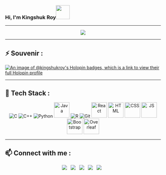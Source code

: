 ### Hi, I'm Kingshuk Roy<img src="https://github.com/Anmol-Baranwal/Cool-GIFs-For-GitHub/assets/74038190/7bb1e704-6026-48f9-8435-2f4d40101348" width=45>

---
<div align=center> 
<!-- <img src="https://media1.giphy.com/media/RbDKaczqWovIugyJmW/giphy.gif?cid=ecf05e479payps8c8spoxbwaw2hq2xq1h7kq4mnkmvrdqr1q&rid=giphy.gif&ct=g" >-->
 <img src = "https://i.imgur.com/NlBO8Cn.gif">
</div>

<!--<div align=center>
## ⚡ GitHub Stats :
[![Top Langs](https://github-readme-stats.vercel.app/api/top-langs/?username=Whitedevilfury&theme=radical&layout=compact&show_icons=true)](https://github.com/Whitedevilfury)&nbsp;
[![Kingshuk Roy's GitHub stats](https://github-readme-stats.vercel.app/api?username=Whitedevilfury&show_icons=true&theme=gruvbox&hide_border=true)](https://github.com/Whitedevilfury)
</div>-->

---
## ⚡ Souvenir : 
 
[![An image of @kingshukroy's Holopin badges, which is a link to view their full Holopin profile](https://holopin.me/kingshukroy)](https://holopin.io/@kingshukroy)

---
## 🧰 Tech Stack : 
<div align=center>  
 
<!--<img src="https://img.icons8.com/?size=512&id=9OGIyU8hrxW5&format=png" title="Visual Studio Code" height=50 width=50>-->
<img src="https://img.icons8.com/color/50/000000/c-programming.png" title="C" >
<img src="https://img.icons8.com/color/48/000000/c-plus-plus-logo.png" title="C++" >
<img src="https://img.icons8.com/color/48/000000/python.png" title="Python" >
<img src = "https://img.icons8.com/?size=512&id=13679&format=png" title="Java" height=50 width=50>
<img src= "https://img.icons8.com/fluency/47/r-project.png", title = "R">
<img src="https://img.icons8.com/color/48/000000/git.png" title="Git" >
<img src = "https://img.icons8.com/?size=512&id=NfbyHexzVEDk&format=png" title = "React" height=50 width=50>
<img src="https://img.icons8.com/color/512/html-5.png" title="HTML" height=50 width=50>
<img src="https://img.icons8.com/color/512/css3.png" title="CSS" height=50 width=50>
<img src="https://img.icons8.com/color/512/javascript.png" title="JS" height=50 width=50>
<img src="https://img.icons8.com/color/50/000000/bootstrap.png" title="Bootstrap" height=50 width=50>
<!-- <img src = "https://img.icons8.com/?size=512&id=3sGOUDo9nJ4k&format=png"  title="Power BI" height=50 width=50> -->
<img src = "https://user-images.githubusercontent.com/23329364/122003663-abcb4e80-cdb3-11eb-9da5-4127e5e7d03e.png" title="Overleaf" height=50 width=50> </div>


---

## 📫 Connect with me :
<div align=center>
<a href = "https://huggingface.co/kingshukroy"><img src = "https://img.icons8.com/?size=48&id=sop9ROXku5bb&format=png"></a> &nbsp;
<a href="https://www.linkedin.com/in/kingshuk-roy-2001/" alt="Kingshuk Roy | LinkedIn"><img src="https://img.icons8.com/fluent/48/000000/linkedin.png" ></a> &nbsp;
<a href="https://www.instagram.com/kingshuk_darkgod/" alt="Kingshuk Roy | Instagram"><img src="https://img.icons8.com/fluent/48/000000/instagram-new.png" ></a> &nbsp;
<a href="https://www.facebook.com/kingshuk.roy.7549/" alt="Kingshuk Roy | Facebook"><img src="https://img.icons8.com/fluent/48/000000/facebook-new.png" ></a> &nbsp;
<a href = "https://twitter.com/Kingshu19280755"><img src = "https://img.icons8.com/?size=48&id=5MQ0gPAYYx7a&format=png"></a> &nbsp;

</div>
  


  



